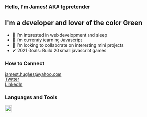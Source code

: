 ### Hello, I'm James! AKA tgpretender

## I'm a developer and lover of the color Green
- 👀 I’m interested in web development and sleep
- 🌱 I’m currently learning Javascript
- 💞️ I’m looking to collaborate on interesting mini projects
- ✔ 2021 Goals: Build 20 small javascript games

### How to Connect
jamest.hughes@yahoo.com <br/>
[Twitter](https://twitter.com/tg_pretender)<br/>
[LinkedIn](https://www.linkedin.com/in/james-hughes-893737164/)


### Languages and Tools
<img align="left" alt="HTML5" width="22px" src="https://cdn.jsdelivr.net/npm/simple=icons@v3/html5.svg" /> 
